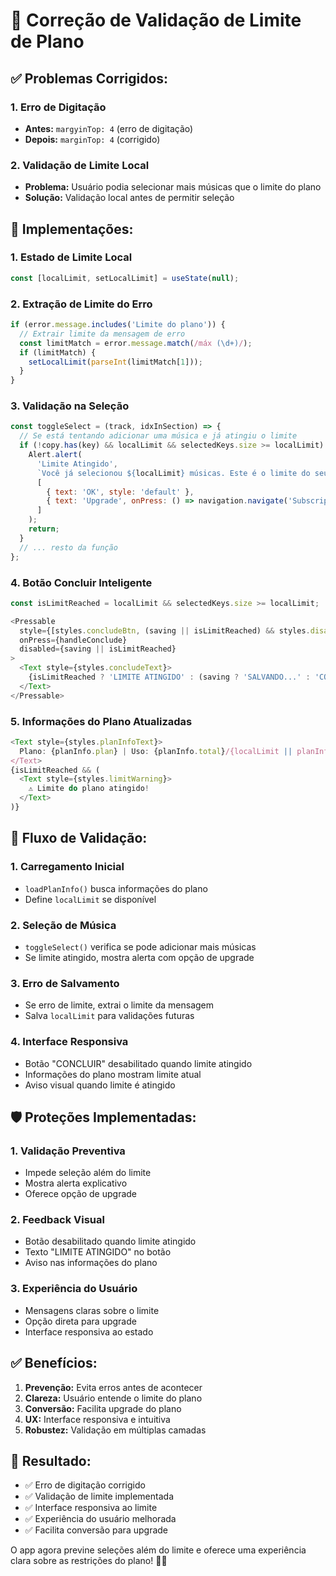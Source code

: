# 🚫 Correção de Validação de Limite de Plano

## ✅ **Problemas Corrigidos:**

### 1. **Erro de Digitação**
- **Antes:** `margyinTop: 4` (erro de digitação)
- **Depois:** `marginTop: 4` (corrigido)

### 2. **Validação de Limite Local**
- **Problema:** Usuário podia selecionar mais músicas que o limite do plano
- **Solução:** Validação local antes de permitir seleção

## 🔧 **Implementações:**

### 1. **Estado de Limite Local**
```javascript
const [localLimit, setLocalLimit] = useState(null);
```

### 2. **Extração de Limite do Erro**
```javascript
if (error.message.includes('Limite do plano')) {
  // Extrair limite da mensagem de erro
  const limitMatch = error.message.match(/máx (\d+)/);
  if (limitMatch) {
    setLocalLimit(parseInt(limitMatch[1]));
  }
}
```

### 3. **Validação na Seleção**
```javascript
const toggleSelect = (track, idxInSection) => {
  // Se está tentando adicionar uma música e já atingiu o limite
  if (!copy.has(key) && localLimit && selectedKeys.size >= localLimit) {
    Alert.alert(
      'Limite Atingido',
      `Você já selecionou ${localLimit} músicas. Este é o limite do seu plano atual.`,
      [
        { text: 'OK', style: 'default' },
        { text: 'Upgrade', onPress: () => navigation.navigate('Subscription') }
      ]
    );
    return;
  }
  // ... resto da função
};
```

### 4. **Botão Concluir Inteligente**
```javascript
const isLimitReached = localLimit && selectedKeys.size >= localLimit;

<Pressable 
  style={[styles.concludeBtn, (saving || isLimitReached) && styles.disabledButton]} 
  onPress={handleConclude}
  disabled={saving || isLimitReached}
>
  <Text style={styles.concludeText}>
    {isLimitReached ? 'LIMITE ATINGIDO' : (saving ? 'SALVANDO...' : 'CONCLUIR')}
  </Text>
</Pressable>
```

### 5. **Informações do Plano Atualizadas**
```javascript
<Text style={styles.planInfoText}>
  Plano: {planInfo.plan} | Uso: {planInfo.total}/{localLimit || planInfo.limit}
</Text>
{isLimitReached && (
  <Text style={styles.limitWarning}>
    ⚠️ Limite do plano atingido!
  </Text>
)}
```

## 🎯 **Fluxo de Validação:**

### 1. **Carregamento Inicial**
- `loadPlanInfo()` busca informações do plano
- Define `localLimit` se disponível

### 2. **Seleção de Música**
- `toggleSelect()` verifica se pode adicionar mais músicas
- Se limite atingido, mostra alerta com opção de upgrade

### 3. **Erro de Salvamento**
- Se erro de limite, extrai o limite da mensagem
- Salva `localLimit` para validações futuras

### 4. **Interface Responsiva**
- Botão "CONCLUIR" desabilitado quando limite atingido
- Informações do plano mostram limite atual
- Aviso visual quando limite é atingido

## 🛡️ **Proteções Implementadas:**

### 1. **Validação Preventiva**
- Impede seleção além do limite
- Mostra alerta explicativo
- Oferece opção de upgrade

### 2. **Feedback Visual**
- Botão desabilitado quando limite atingido
- Texto "LIMITE ATINGIDO" no botão
- Aviso nas informações do plano

### 3. **Experiência do Usuário**
- Mensagens claras sobre o limite
- Opção direta para upgrade
- Interface responsiva ao estado

## ✅ **Benefícios:**

1. **Prevenção:** Evita erros antes de acontecer
2. **Clareza:** Usuário entende o limite do plano
3. **Conversão:** Facilita upgrade do plano
4. **UX:** Interface responsiva e intuitiva
5. **Robustez:** Validação em múltiplas camadas

## 🚀 **Resultado:**

- ✅ Erro de digitação corrigido
- ✅ Validação de limite implementada
- ✅ Interface responsiva ao limite
- ✅ Experiência do usuário melhorada
- ✅ Facilita conversão para upgrade

O app agora previne seleções além do limite e oferece uma experiência clara sobre as restrições do plano! 🎵✨
